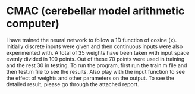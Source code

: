 # CMAC (cerebellar model arithmetic computer)

I have trained the neural network to follow a 1D function of cosine (x). Initially discrete inputs were given and then continuous inputs were also experimented with.
A total of 35 weights have been taken with input space evenly divided in 100 points. Out of these 70 points were used in training and the rest 30 in testing.
To run the program, first run the train.m file and then test.m file to see the results. Also play with the input function to see the effect of weights and other parameters on the output.
To see the detailed result, please go through the attached report.
 

